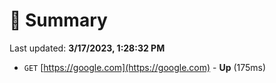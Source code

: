 # 📖 Summary
Last updated: **3/17/2023, 1:28:32 PM**

- `GET` [https://google.com](https://google.com) - **Up** (175ms)
